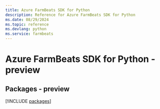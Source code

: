 ```yaml
---
title: Azure FarmBeats SDK for Python
description: Reference for Azure FarmBeats SDK for Python
ms.date: 08/29/2024
ms.topic: reference
ms.devlang: python
ms.service: farmbeats
---
```

# Azure FarmBeats SDK for Python - preview
## Packages - preview
[!INCLUDE [packages](farmbeats-index.md)]